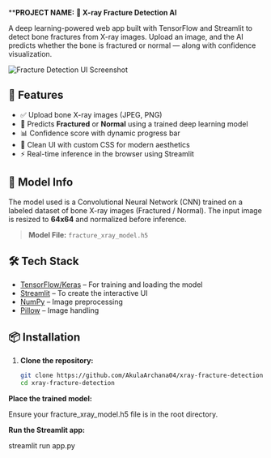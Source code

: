 ****PROJECT NAME:** **🦴 X-ray Fracture Detection AI**

A deep learning-powered web app built with TensorFlow and Streamlit to detect bone fractures from X-ray images. Upload an image, and the AI predicts whether the bone is fractured or normal — along with confidence visualization.

![Fracture Detection UI Screenshot](demo_screenshot.png) <!-- Optional: Add a screenshot if available -->



## 🚀 Features

- ✅ Upload bone X-ray images (JPEG, PNG)
- 🧠 Predicts **Fractured** or **Normal** using a trained deep learning model
- 📊 Confidence score with dynamic progress bar
- 🎨 Clean UI with custom CSS for modern aesthetics
- ⚡ Real-time inference in the browser using Streamlit


## 🧠 Model Info

The model used is a Convolutional Neural Network (CNN) trained on a labeled dataset of bone X-ray images (Fractured / Normal). The input image is resized to **64x64** and normalized before inference.

> **Model File:** `fracture_xray_model.h5`


## 🛠 Tech Stack

- [TensorFlow/Keras](https://www.tensorflow.org/) – For training and loading the model  
- [Streamlit](https://streamlit.io/) – To create the interactive UI  
- [NumPy](https://numpy.org/) – Image preprocessing  
- [Pillow](https://python-pillow.org/) – Image handling


## 📦 Installation

1. **Clone the repository:**
   ```bash
   git clone https://github.com/AkulaArchana04/xray-fracture-detection.git
   cd xray-fracture-detection


**Place the trained model:**
 
 Ensure your fracture_xray_model.h5 file is in the root directory.

**Run the Streamlit app:**

 streamlit run app.py



   
